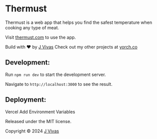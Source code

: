 # Thermust

Thermust is a web app that helps you find the safest temperature when cooking any type of meat.

Visit [thermust.com](https://thermust.com) to use the app.

Build with ❤️ by [J Vivas](https://twitter.com/jvivas_official)
Check out my other projects at [yorch.co](https://www.yorch.co)

## Development:

Run `npm run dev` to start the development server.

Navigate to `http://localhost:3000` to see the result.

## Deployment:

Vercel
Add Environment Variables

Released under the MIT license.

Copyright © 2024 [J Vivas](https://twitter.com/jvivas_official)
